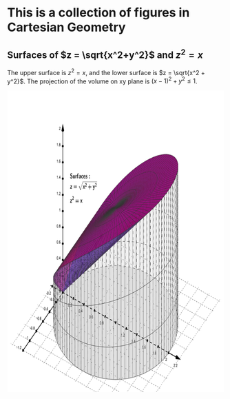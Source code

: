 # This is a collection of figures in Cartesian Geometry

## Surfaces of $z = \sqrt{x^2+y^2}$ and $z^2 = x$

The upper surface is $z^2 = x$, and the lower surface 
is $z = \sqrt{x^2 + y^2}$. The projection of the volume
on xy plane is $(x-1)^2 + y^2 \le 1$.

<img src="figures/CartesianGeometry/cone-and-para.png" 
alt="cone_and_para" width="800" height="700" title="">
